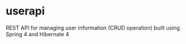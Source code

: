 # userapi
REST API for managing user information (CRUD operation) built using Spring 4 and Hibernate 4
